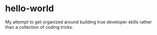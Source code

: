 # hello-world
My attempt to get organized around building true developer skills rather than a collection of coding tricks.
